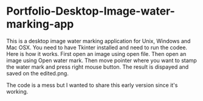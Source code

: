 # Portfolio-Desktop-Image-water-marking-app
This is a desktop image water marking application for Unix, Windows and Mac OSX. You need to have Tkinter installed and need to run the codee. Here is how it works. First open an image using open  file. Then  open an image using Open water mark. Then move pointer where you want to stamp the water mark and press right mouse button. The result is dispayed and saved on the edited.png. 

The code is a mess but I wanted to share this early version since it's working.
